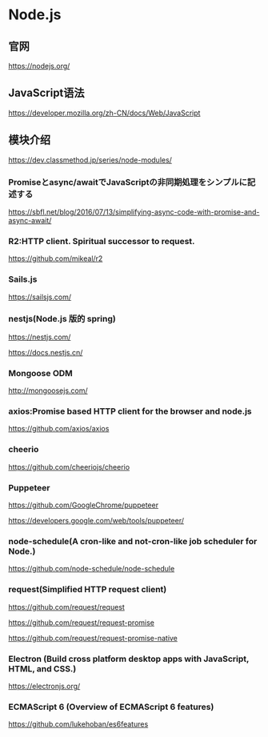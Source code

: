 Node.js
=======

## 官网

https://nodejs.org/

## JavaScript语法

https://developer.mozilla.org/zh-CN/docs/Web/JavaScript

## 模块介绍

https://dev.classmethod.jp/series/node-modules/

### Promiseとasync/awaitでJavaScriptの非同期処理をシンプルに記述する

https://sbfl.net/blog/2016/07/13/simplifying-async-code-with-promise-and-async-await/

### R2:HTTP client. Spiritual successor to request.

https://github.com/mikeal/r2

### Sails.js

https://sailsjs.com/

### nestjs(Node.js 版的 spring)

https://nestjs.com/

https://docs.nestjs.cn/

### Mongoose ODM

http://mongoosejs.com/

### axios:Promise based HTTP client for the browser and node.js

https://github.com/axios/axios

### cheerio

https://github.com/cheeriojs/cheerio

### Puppeteer

https://github.com/GoogleChrome/puppeteer

https://developers.google.com/web/tools/puppeteer/

### node-schedule(A cron-like and not-cron-like job scheduler for Node.)

https://github.com/node-schedule/node-schedule

### request(Simplified HTTP request client)

https://github.com/request/request

https://github.com/request/request-promise

https://github.com/request/request-promise-native

### Electron (Build cross platform desktop apps with JavaScript, HTML, and CSS.)

https://electronjs.org/

### ECMAScript 6 (Overview of ECMAScript 6 features)

https://github.com/lukehoban/es6features
